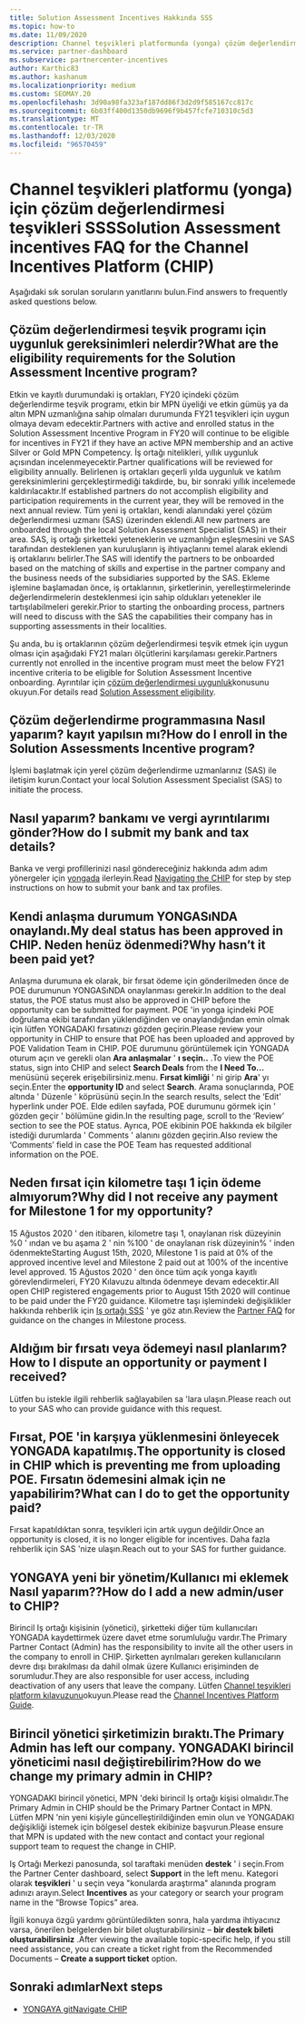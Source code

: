 ```yaml
---
title: Solution Assessment Incentives Hakkında SSS
ms.topic: how-to
ms.date: 11/09/2020
description: Channel teşvikleri platformunda (yonga) çözüm değerlendirmesi hakkında sık sorulan soruların yanıtlarını öğrenin.
ms.service: partner-dashboard
ms.subservice: partnercenter-incentives
author: Karthic83
ms.author: kashanum
ms.localizationpriority: medium
ms.custom: SEOMAY.20
ms.openlocfilehash: 3d90a98fa323af187dd86f3d2d9f585167cc817c
ms.sourcegitcommit: 6b03ff400d1350db9696f9b457fcfe710310c5d3
ms.translationtype: MT
ms.contentlocale: tr-TR
ms.lasthandoff: 12/03/2020
ms.locfileid: "96570459"
---
```

# <a name="solution-assessment-incentives-faq-for-the-channel-incentives-platform-chip"></a><span data-ttu-id="cfb9e-103">Channel teşvikleri platformu (yonga) için çözüm değerlendirmesi teşvikleri SSS</span><span class="sxs-lookup"><span data-stu-id="cfb9e-103">Solution Assessment incentives FAQ for the Channel Incentives Platform (CHIP)</span></span> 

<span data-ttu-id="cfb9e-104">Aşağıdaki sık sorulan soruların yanıtlarını bulun.</span><span class="sxs-lookup"><span data-stu-id="cfb9e-104">Find answers to frequently asked questions below.</span></span>

## <a name="what-are-the-eligibility-requirements-for-the-solution-assessment-incentive-program"></a><span data-ttu-id="cfb9e-105">Çözüm değerlendirmesi teşvik programı için uygunluk gereksinimleri nelerdir?</span><span class="sxs-lookup"><span data-stu-id="cfb9e-105">What are the eligibility requirements for the Solution Assessment Incentive program?</span></span>

<span data-ttu-id="cfb9e-106">Etkin ve kayıtlı durumundaki iş ortakları, FY20 içindeki çözüm değerlendirme teşvik programı, etkin bir MPN üyeliği ve etkin gümüş ya da altın MPN uzmanlığına sahip olmaları durumunda FY21 teşvikleri için uygun olmaya devam edecektir.</span><span class="sxs-lookup"><span data-stu-id="cfb9e-106">Partners with active and enrolled status in the Solution Assessment Incentive Program in FY20 will continue to be eligible for incentives in FY21 if they have an active MPN membership and an active Silver or Gold MPN Competency.</span></span> <span data-ttu-id="cfb9e-107">İş ortağı nitelikleri, yıllık uygunluk açısından incelenmeyecektir.</span><span class="sxs-lookup"><span data-stu-id="cfb9e-107">Partner qualifications will be reviewed for eligibility annually.</span></span>  <span data-ttu-id="cfb9e-108">Belirlenen iş ortakları geçerli yılda uygunluk ve katılım gereksinimlerini gerçekleştirmediği takdirde, bu, bir sonraki yıllık incelemede kaldırılacaktır.</span><span class="sxs-lookup"><span data-stu-id="cfb9e-108">If established partners do not accomplish eligibility and participation requirements in the current year, they will be removed in the next annual review.</span></span>  <span data-ttu-id="cfb9e-109">Tüm yeni iş ortakları, kendi alanındaki yerel çözüm değerlendirmesi uzmanı (SAS) üzerinden eklendi.</span><span class="sxs-lookup"><span data-stu-id="cfb9e-109">All new partners are onboarded through the local Solution Assessment Specialist (SAS) in their area.</span></span>  <span data-ttu-id="cfb9e-110">SAS, iş ortağı şirketteki yeteneklerin ve uzmanlığın eşleşmesini ve SAS tarafından desteklenen yan kuruluşların iş ihtiyaçlarını temel alarak eklendi iş ortaklarını belirler.</span><span class="sxs-lookup"><span data-stu-id="cfb9e-110">The SAS will identify the partners to be onboarded based on the matching of skills and expertise in the partner company and the business needs of the subsidiaries supported by the SAS.</span></span>
<span data-ttu-id="cfb9e-111">Ekleme işlemine başlamadan önce, iş ortaklarının, şirketlerinin, yerelleştirmelerinde değerlendirmelerin desteklenmesi için sahip oldukları yetenekler ile tartışılabilmeleri gerekir.</span><span class="sxs-lookup"><span data-stu-id="cfb9e-111">Prior to starting the onboarding process, partners will need to discuss with the SAS the capabilities their company has in supporting assessments in their localities.</span></span> 

<span data-ttu-id="cfb9e-112">Şu anda, bu iş ortaklarının çözüm değerlendirmesi teşvik etmek için uygun olması için aşağıdaki FY21 maları ölçütlerini karşılaması gerekir.</span><span class="sxs-lookup"><span data-stu-id="cfb9e-112">Partners currently not enrolled in the incentive program must meet the below FY21 incentive criteria to be eligible for Solution Assessment Incentive onboarding.</span></span> <span data-ttu-id="cfb9e-113">Ayrıntılar için [çözüm değerlendirmesi uygunluk](chip-solutions-assessment-eligible.md)konusunu okuyun.</span><span class="sxs-lookup"><span data-stu-id="cfb9e-113">For details read [Solution Assessment eligibility](chip-solutions-assessment-eligible.md).</span></span>

## <a name="how-do-i-enroll-in-the-solution-assessments-incentive-program"></a><span data-ttu-id="cfb9e-114">Çözüm değerlendirme programmasına Nasıl yaparım? kayıt yapılsın mı?</span><span class="sxs-lookup"><span data-stu-id="cfb9e-114">How do I enroll in the Solution Assessments Incentive program?</span></span>

<span data-ttu-id="cfb9e-115">İşlemi başlatmak için yerel çözüm değerlendirme uzmanlarınız (SAS) ile iletişim kurun.</span><span class="sxs-lookup"><span data-stu-id="cfb9e-115">Contact your local Solution Assessment Specialist (SAS) to initiate the process.</span></span>

## <a name="how-do-i-submit-my-bank-and-tax-details"></a><span data-ttu-id="cfb9e-116">Nasıl yaparım? bankamı ve vergi ayrıntılarımı gönder?</span><span class="sxs-lookup"><span data-stu-id="cfb9e-116">How do I submit my bank and tax details?</span></span>

<span data-ttu-id="cfb9e-117">Banka ve vergi profillerinizi nasıl göndereceğiniz hakkında adım adım yönergeler için [yongada](chip-intro.md) ilerleyin.</span><span class="sxs-lookup"><span data-stu-id="cfb9e-117">Read [Navigating the CHIP](chip-intro.md) for step by step instructions on how to submit your bank and tax profiles.</span></span>

## <a name="my-deal-status-has-been-approved-in-chip-why-hasnt-it-been-paid-yet"></a><span data-ttu-id="cfb9e-118">Kendi anlaşma durumum YONGASıNDA onaylandı.</span><span class="sxs-lookup"><span data-stu-id="cfb9e-118">My deal status has been approved in CHIP.</span></span> <span data-ttu-id="cfb9e-119">Neden henüz ödenmedi?</span><span class="sxs-lookup"><span data-stu-id="cfb9e-119">Why hasn’t it been paid yet?</span></span>

<span data-ttu-id="cfb9e-120">Anlaşma durumuna ek olarak, bir fırsat ödeme için gönderilmeden önce de POE durumunun YONGASıNDA onaylanması gerekir.</span><span class="sxs-lookup"><span data-stu-id="cfb9e-120">In addition to the deal status, the POE status must also be approved in CHIP before the opportunity can be submitted for payment.</span></span> <span data-ttu-id="cfb9e-121">POE 'in yonga içindeki POE doğrulama ekibi tarafından yüklendiğinden ve onaylandığından emin olmak için lütfen YONGADAKI fırsatınızı gözden geçirin.</span><span class="sxs-lookup"><span data-stu-id="cfb9e-121">Please review your opportunity in CHIP to ensure that POE has been uploaded and approved by POE Validation Team in CHIP.</span></span> <span data-ttu-id="cfb9e-122">POE durumunu görüntülemek için YONGADA oturum açın ve gerekli olan **Ara anlaşmalar** ' **ı seçin..** .</span><span class="sxs-lookup"><span data-stu-id="cfb9e-122">To view the POE status, sign into CHIP and select **Search Deals** from the **I Need To…**</span></span> <span data-ttu-id="cfb9e-123">menüsünü seçerek erişebilirsiniz.</span><span class="sxs-lookup"><span data-stu-id="cfb9e-123">menu.</span></span> <span data-ttu-id="cfb9e-124">**Fırsat kimliği** ' ni girip **Ara**' yı seçin.</span><span class="sxs-lookup"><span data-stu-id="cfb9e-124">Enter the **opportunity ID** and select **Search**.</span></span> <span data-ttu-id="cfb9e-125">Arama sonuçlarında, POE altında ' Düzenle ' köprüsünü seçin.</span><span class="sxs-lookup"><span data-stu-id="cfb9e-125">In the search results, select the ‘Edit’ hyperlink under POE.</span></span> <span data-ttu-id="cfb9e-126">Elde edilen sayfada, POE durumunu görmek için ' gözden geçir ' bölümüne gidin.</span><span class="sxs-lookup"><span data-stu-id="cfb9e-126">In the resulting page, scroll to the ‘Review’ section to see the POE status.</span></span> <span data-ttu-id="cfb9e-127">Ayrıca, POE ekibinin POE hakkında ek bilgiler istediği durumlarda ' Comments ' alanını gözden geçirin.</span><span class="sxs-lookup"><span data-stu-id="cfb9e-127">Also review the ‘Comments’ field in case the POE Team has requested additional information on the POE.</span></span>

## <a name="why-did-i-not-receive-any-payment-for-milestone-1-for-my-opportunity"></a><span data-ttu-id="cfb9e-128">Neden fırsat için kilometre taşı 1 için ödeme almıyorum?</span><span class="sxs-lookup"><span data-stu-id="cfb9e-128">Why did I not receive any payment for Milestone 1 for my opportunity?</span></span>

<span data-ttu-id="cfb9e-129">15 Ağustos 2020 ' den itibaren, kilometre taşı 1, onaylanan risk düzeyinin %0 ' ından ve bu aşama 2 ' nin %100 ' de onaylanan risk düzeyinin% ' inden ödenmekte</span><span class="sxs-lookup"><span data-stu-id="cfb9e-129">Starting August 15th, 2020, Milestone 1 is paid at 0% of the approved incentive level and Milestone 2 paid out at 100% of the incentive level approved.</span></span> <span data-ttu-id="cfb9e-130">15 Ağustos 2020 ' den önce tüm açık yonga kayıtlı görevlendirmeleri, FY20 Kılavuzu altında ödenmeye devam edecektir.</span><span class="sxs-lookup"><span data-stu-id="cfb9e-130">All open CHIP registered engagements prior to August 15th 2020 will continue to be paid under the FY20 guidance.</span></span> <span data-ttu-id="cfb9e-131">Kilometre taşı işlemindeki değişiklikler hakkında rehberlik için [Iş ortağı SSS](https://assetsprod.microsoft.com/solution-assessment-incentive-program-faq.pdf) ' ye göz atın.</span><span class="sxs-lookup"><span data-stu-id="cfb9e-131">Review the [Partner FAQ](https://assetsprod.microsoft.com/solution-assessment-incentive-program-faq.pdf) for guidance on the changes in Milestone process.</span></span>

## <a name="how-to-i-dispute-an-opportunity-or-payment-i-received"></a><span data-ttu-id="cfb9e-132">Aldığım bir fırsatı veya ödemeyi nasıl planlarım?</span><span class="sxs-lookup"><span data-stu-id="cfb9e-132">How to I dispute an opportunity or payment I received?</span></span>

<span data-ttu-id="cfb9e-133">Lütfen bu istekle ilgili rehberlik sağlayabilen sa 'lara ulaşın.</span><span class="sxs-lookup"><span data-stu-id="cfb9e-133">Please reach out to your SAS who can provide guidance with this request.</span></span>

## <a name="the-opportunity-is-closed-in-chip-which-is-preventing-me-from-uploading-poe-what-can-i-do-to-get-the-opportunity-paid"></a><span data-ttu-id="cfb9e-134">Fırsat, POE 'in karşıya yüklenmesini önleyecek YONGADA kapatılmış.</span><span class="sxs-lookup"><span data-stu-id="cfb9e-134">The opportunity is closed in CHIP which is preventing me from uploading POE.</span></span> <span data-ttu-id="cfb9e-135">Fırsatın ödemesini almak için ne yapabilirim?</span><span class="sxs-lookup"><span data-stu-id="cfb9e-135">What can I do to get the opportunity paid?</span></span>

<span data-ttu-id="cfb9e-136">Fırsat kapatıldıktan sonra, teşvikleri için artık uygun değildir.</span><span class="sxs-lookup"><span data-stu-id="cfb9e-136">Once an opportunity is closed, it is no longer eligible for incentives.</span></span> <span data-ttu-id="cfb9e-137">Daha fazla rehberlik için SAS 'nize ulaşın.</span><span class="sxs-lookup"><span data-stu-id="cfb9e-137">Reach out to your SAS for further guidance.</span></span>

## <a name="how-do-i-add-a-new-adminuser-to-chip"></a><span data-ttu-id="cfb9e-138">YONGAYA yeni bir yönetim/Kullanıcı mi eklemek Nasıl yaparım??</span><span class="sxs-lookup"><span data-stu-id="cfb9e-138">How do I add a new admin/user to CHIP?</span></span>

<span data-ttu-id="cfb9e-139">Birincil Iş ortağı kişisinin (yönetici), şirketteki diğer tüm kullanıcıları YONGADA kaydettirmek üzere davet etme sorumluluğu vardır.</span><span class="sxs-lookup"><span data-stu-id="cfb9e-139">The Primary Partner Contact (Admin) has the responsibility to invite all the other users in the company to enroll in CHIP.</span></span> <span data-ttu-id="cfb9e-140">Şirketten ayrılmaları gereken kullanıcıların devre dışı bırakılması da dahil olmak üzere Kullanıcı erişiminden de sorumludur.</span><span class="sxs-lookup"><span data-stu-id="cfb9e-140">They are also responsible for user access, including deactivation of any users that leave the company.</span></span> <span data-ttu-id="cfb9e-141">Lütfen [Channel teşvikleri platform kılavuzunu](chip-intro.md)okuyun.</span><span class="sxs-lookup"><span data-stu-id="cfb9e-141">Please read the [Channel Incentives Platform Guide](chip-intro.md).</span></span>

## <a name="the-primary-admin-has-left-our-company-how-do-we-change-my-primary-admin-in-chip"></a><span data-ttu-id="cfb9e-142">Birincil yönetici şirketimizin bıraktı.</span><span class="sxs-lookup"><span data-stu-id="cfb9e-142">The Primary Admin has left our company.</span></span> <span data-ttu-id="cfb9e-143">YONGADAKI birincil yöneticimi nasıl değiştirebilirim?</span><span class="sxs-lookup"><span data-stu-id="cfb9e-143">How do we change my primary admin in CHIP?</span></span>

<span data-ttu-id="cfb9e-144">YONGADAKI birincil yönetici, MPN 'deki birincil Iş ortağı kişisi olmalıdır.</span><span class="sxs-lookup"><span data-stu-id="cfb9e-144">The Primary Admin in CHIP should be the Primary Partner Contact in MPN.</span></span> <span data-ttu-id="cfb9e-145">Lütfen MPN 'nin yeni kişiyle güncelleştirildiğinden emin olun ve YONGADAKI değişikliği istemek için bölgesel destek ekibinize başvurun.</span><span class="sxs-lookup"><span data-stu-id="cfb9e-145">Please ensure that MPN is updated with the new contact and contact your regional support team to request the change in CHIP.</span></span>

<span data-ttu-id="cfb9e-146">Iş Ortağı Merkezi panosunda, sol taraftaki menüden **destek** ' i seçin.</span><span class="sxs-lookup"><span data-stu-id="cfb9e-146">From the Partner Center dashboard, select **Support** in the left menu.</span></span> <span data-ttu-id="cfb9e-147">Kategori olarak **teşvikleri** ' u seçin veya "konularda araştırma" alanında program adınızı arayın.</span><span class="sxs-lookup"><span data-stu-id="cfb9e-147">Select **Incentives** as your category or search your program name in the “Browse Topics” area.</span></span>

<span data-ttu-id="cfb9e-148">İlgili konuya özgü yardımı görüntüledikten sonra, hala yardıma ihtiyacınız varsa, önerilen belgelerden bir bilet oluşturabilirsiniz – **bir destek bileti oluşturabilirsiniz** .</span><span class="sxs-lookup"><span data-stu-id="cfb9e-148">After viewing the available topic-specific help, if you still need assistance, you can create a ticket right from the Recommended Documents – **Create a support ticket** option.</span></span>

## <a name="next-steps"></a><span data-ttu-id="cfb9e-149">Sonraki adımlar</span><span class="sxs-lookup"><span data-stu-id="cfb9e-149">Next steps</span></span>

- [<span data-ttu-id="cfb9e-150">YONGAYA git</span><span class="sxs-lookup"><span data-stu-id="cfb9e-150">Navigate CHIP</span></span>](chip-intro.md)
